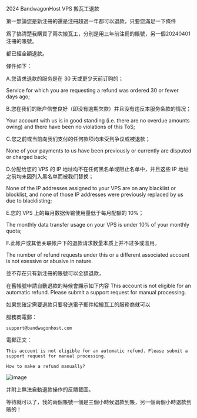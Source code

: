 2024 BandwagonHost VPS 搬瓦工退款

第一無論您是新注冊的還是注冊超過一年都可以退款，只要您滿足一下條件

爲了搞清楚我購買了兩次搬瓦工，分別是用三年前注冊的賬號，另一個20240401注冊的賬號。

都已經全額退款。

條件如下：


A.您请求退款的服务是在 30 天或更少天前订购的；

Service for which you are requesting a refund was ordered 30 or fewer days ago;


B.您在我们的账户信誉良好（即没有逾期欠款）并且没有违反本服务条款的情况；

Your account with us is in good standing (i.e. there are no overdue amounts owing) and there have been no violations of this ToS;


C.您之前或当前向我们支付的任何款项均未受到争议或被退款；

None of your payments to us have been previously or currently are disputed or charged back;


D.分配给您的 VPS 的 IP 地址均不在任何黑名单或阻止名单中，并且这些 IP 地址之前均未因列入黑名单而被我们替换；

None of the IP addresses assigned to your VPS are on any blacklist or blocklist, and none of those IP addresses were previously replaced by us due to blacklisting;


E.您的 VPS 上的每月数据传输使用量低于每月配额的 10%；

The monthly data transfer usage on your VPS is under 10% of your monthly quota;


F.此帐户或其他关联帐户下的退款请求数量本质上并不过多或滥用。

The number of refund requests under this or a different associated account is not exessive or abusive in nature.


並不存在只有新注冊的賬號可以全額退款，

在舊帳號申請自動退款的時候會顯示如下内容
This account is not eligible for an automatic refund. Please submit a support request for manual processing.

如果您確定需要退款只要發送電子郵件給搬瓦工的服務商就可以

服務商電郵：

    support@bandwagonhost.com

電郵正文：

    This account is not eligible for an automatic refund. Please submit a support request for manual processing.

    How to make a refund manually?

   ![image](https://github.com/RisesunStudios/Bandwagon-Vps-Refund/blob/main/chrome_gCf2uh5xZl.png)
    
并附上無法自動退款操作的反饋截圖。

等待就可以了，我的兩個賬號一個是三個小時候退款到賬，另一個兩個小時退款到賬的！
